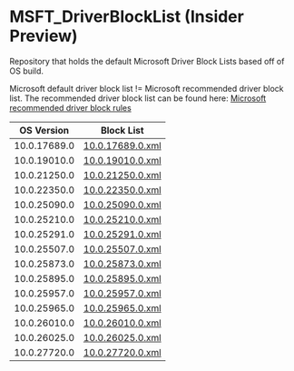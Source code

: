 # MSFT_DriverBlockList (Insider Preview)
Repository that holds the default Microsoft Driver Block Lists based off of OS build.

Microsoft default driver block list != Microsoft recommended driver block list. The recommended driver block list can be found here: [Microsoft recommended driver block rules](https://learn.microsoft.com/en-us/windows/security/application-security/application-control/windows-defender-application-control/design/microsoft-recommended-driver-block-rules)

| OS Version   | Block List                                    |
| ------------ | --------------------------------------------- |
| 10.0.17689.0 | [10.0.17689.0.xml](/BlockListFiles/10.0.17689.0.xml) |
| 10.0.19010.0 | [10.0.19010.0.xml](/BlockListFiles/10.0.19010.0.xml) |
| 10.0.21250.0 | [10.0.21250.0.xml](/BlockListFiles/10.0.21250.0.xml) |
| 10.0.22350.0 | [10.0.22350.0.xml](/BlockListFiles/10.0.22350.0.xml) |
| 10.0.25090.0 | [10.0.25090.0.xml](/BlockListFiles/10.0.25090.0.xml) |
| 10.0.25210.0 | [10.0.25210.0.xml](/BlockListFiles/10.0.25210.0.xml) |
| 10.0.25291.0 | [10.0.25291.0.xml](/BlockListFiles/10.0.25291.0.xml) |
| 10.0.25507.0 | [10.0.25507.0.xml](/BlockListFiles/10.0.25507.0.xml) |
| 10.0.25873.0 | [10.0.25873.0.xml](/BlockListFiles/10.0.25873.0.xml) |
| 10.0.25895.0 | [10.0.25895.0.xml](/BlockListFiles/10.0.25895.0.xml) |
| 10.0.25957.0 | [10.0.25957.0.xml](/BlockListFiles/10.0.25957.0.xml) |
| 10.0.25965.0 | [10.0.25965.0.xml](/BlockListFiles/10.0.25965.0.xml) |
| 10.0.26010.0 | [10.0.26010.0.xml](/BlockListFiles/10.0.26010.0.xml) |
| 10.0.26025.0 | [10.0.26025.0.xml](/BlockListFiles/10.0.26025.0.xml) |
| 10.0.27720.0 | [10.0.27720.0.xml](/BlockListFiles/10.0.27720.0.xml) |
